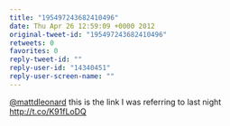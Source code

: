 ```yaml
---
title: "195497243682410496"
date: Thu Apr 26 12:59:09 +0000 2012
original-tweet-id: "195497243682410496"
retweets: 0
favorites: 0
reply-tweet-id: ""
reply-user-id: "14340451"
reply-user-screen-name: ""
---
```

<a href="https://twitter.com/mattdleonard">@mattdleonard</a> this is the link I was referring to last night http://t.co/K91fLoDQ
